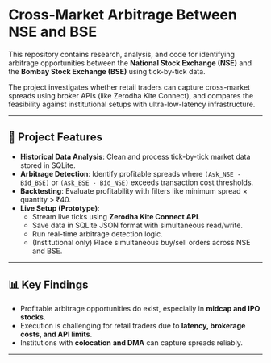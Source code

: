 # Cross-Market Arbitrage Between NSE and BSE  

This repository contains research, analysis, and code for identifying arbitrage opportunities between the **National Stock Exchange (NSE)** and the **Bombay Stock Exchange (BSE)** using tick-by-tick data.  

The project investigates whether retail traders can capture cross-market spreads using broker APIs (like Zerodha Kite Connect), and compares the feasibility against institutional setups with ultra-low-latency infrastructure.  

---

## 🚀 Project Features  
- **Historical Data Analysis**: Clean and process tick-by-tick market data stored in SQLite.  
- **Arbitrage Detection**: Identify profitable spreads where `(Ask_NSE - Bid_BSE)` or `(Ask_BSE - Bid_NSE)` exceeds transaction cost thresholds.  
- **Backtesting**: Evaluate profitability with filters like minimum spread × quantity > ₹40.  
- **Live Setup (Prototype)**:  
  - Stream live ticks using **Zerodha Kite Connect API**.  
  - Save data in SQLite JSON format with simultaneous read/write.  
  - Run real-time arbitrage detection logic.  
  - (Institutional only) Place simultaneous buy/sell orders across NSE and BSE.  

---

## 📊 Key Findings  
- Profitable arbitrage opportunities do exist, especially in **midcap and IPO stocks**.  
- Execution is challenging for retail traders due to **latency, brokerage costs, and API limits**.  
- Institutions with **colocation and DMA** can capture spreads reliably.  

---
